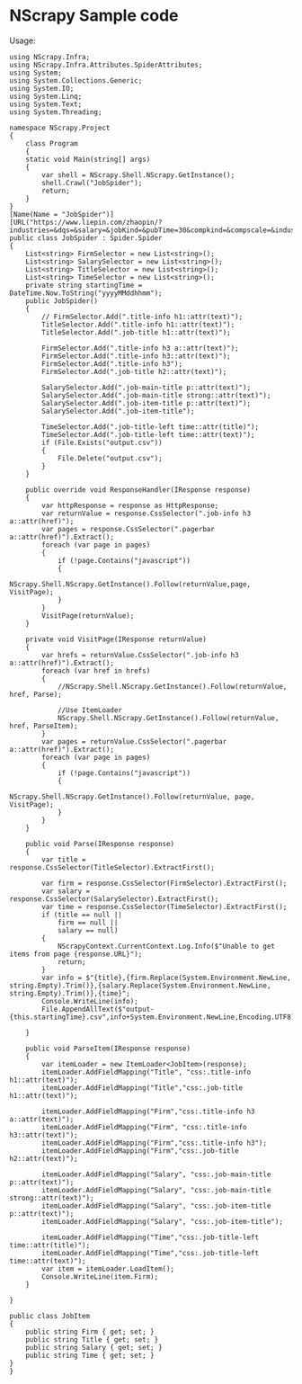 # NScrapy Sample code
Usage:

    using NScrapy.Infra;
    using NScrapy.Infra.Attributes.SpiderAttributes;
    using System;
    using System.Collections.Generic;
    using System.IO;
    using System.Linq;
    using System.Text;
    using System.Threading;

    namespace NScrapy.Project
    {
        class Program
        {
        static void Main(string[] args)
        {
            var shell = NScrapy.Shell.NScrapy.GetInstance();           
            shell.Crawl("JobSpider");
            return;
        }
    }
    [Name(Name = "JobSpider")]
    [URL("https://www.liepin.com/zhaopin/?industries=&dqs=&salary=&jobKind=&pubTime=30&compkind=&compscale=&industryType=&searchType=1&clean_condition=&isAnalysis=&init=1&sortFlag=15&flushckid=0&fromSearchBtn=1&headckid=bb314f611fde073c&d_headId=4b294eff4ad202db83d4ed085fcbf94b&d_ckId=01fb643c53d14dd44d7991e27c98c51b&d_sfrom=search_prime&d_curPage=0&d_pageSize=40&siTag=k_cloHQj_hyIn0SLM9IfRg~UoKQA1_uiNxxEb8RglVcHg&key=php")]
    public class JobSpider : Spider.Spider
    {
        List<string> FirmSelector = new List<string>();
        List<string> SalarySelector = new List<string>();
        List<string> TitleSelector = new List<string>();
        List<string> TimeSelector = new List<string>();
        private string startingTime = DateTime.Now.ToString("yyyyMMddhhmm");
        public JobSpider()
        {
            // FirmSelector.Add(".title-info h1::attr(text)");
            TitleSelector.Add(".title-info h1::attr(text)");
            TitleSelector.Add(".job-title h1::attr(text)");

            FirmSelector.Add(".title-info h3 a::attr(text)");
            FirmSelector.Add(".title-info h3::attr(text)");
            FirmSelector.Add(".title-info h3");
            FirmSelector.Add(".job-title h2::attr(text)");

            SalarySelector.Add(".job-main-title p::attr(text)");
            SalarySelector.Add(".job-main-title strong::attr(text)");
            SalarySelector.Add(".job-item-title p::attr(text)");
            SalarySelector.Add(".job-item-title");

            TimeSelector.Add(".job-title-left time::attr(title)");
            TimeSelector.Add(".job-title-left time::attr(text)");
            if (File.Exists("output.csv"))
            {
                File.Delete("output.csv");
            }
        }

        public override void ResponseHandler(IResponse response)
        {
            var httpResponse = response as HttpResponse;
            var returnValue = response.CssSelector(".job-info h3 a::attr(href)");            
            var pages = response.CssSelector(".pagerbar a::attr(href)").Extract();
            foreach (var page in pages)
            {
                if (!page.Contains("javascript"))
                {
                    NScrapy.Shell.NScrapy.GetInstance().Follow(returnValue,page, VisitPage);
                }
            }
            VisitPage(returnValue);
        }

        private void VisitPage(IResponse returnValue)
        {
            var hrefs = returnValue.CssSelector(".job-info h3 a::attr(href)").Extract();
            foreach (var href in hrefs)
            {
                //NScrapy.Shell.NScrapy.GetInstance().Follow(returnValue, href, Parse);
                
                //Use ItemLoader
                NScrapy.Shell.NScrapy.GetInstance().Follow(returnValue, href, ParseItem);
            }
            var pages = returnValue.CssSelector(".pagerbar a::attr(href)").Extract();
            foreach (var page in pages)
            {
                if (!page.Contains("javascript"))
                {
                    NScrapy.Shell.NScrapy.GetInstance().Follow(returnValue, page, VisitPage);
                }
            }
        }

        public void Parse(IResponse response)
        {            
            var title = response.CssSelector(TitleSelector).ExtractFirst();    
            
            var firm = response.CssSelector(FirmSelector).ExtractFirst();
            var salary = response.CssSelector(SalarySelector).ExtractFirst();
            var time = response.CssSelector(TimeSelector).ExtractFirst();
            if (title == null ||
                firm == null ||
                salary == null)
            {
                NScrapyContext.CurrentContext.Log.Info($"Unable to get items from page {response.URL}");
                return;
            }
            var info = $"{title},{firm.Replace(System.Environment.NewLine, string.Empty).Trim()},{salary.Replace(System.Environment.NewLine, string.Empty).Trim()},{time}";
            Console.WriteLine(info);
            File.AppendAllText($"output-{this.startingTime}.csv",info+System.Environment.NewLine,Encoding.UTF8);
            
        }

        public void ParseItem(IResponse response)
        {
            var itemLoader = new ItemLoader<JobItem>(response);
            itemLoader.AddFieldMapping("Title", "css:.title-info h1::attr(text)");
            itemLoader.AddFieldMapping("Title","css:.job-title h1::attr(text)");

            itemLoader.AddFieldMapping("Firm","css:.title-info h3 a::attr(text)");
            itemLoader.AddFieldMapping("Firm", "css:.title-info h3::attr(text)");
            itemLoader.AddFieldMapping("Firm","css:.title-info h3");
            itemLoader.AddFieldMapping("Firm","css:.job-title h2::attr(text)");

            itemLoader.AddFieldMapping("Salary", "css:.job-main-title p::attr(text)");
            itemLoader.AddFieldMapping("Salary", "css:.job-main-title strong::attr(text)");
            itemLoader.AddFieldMapping("Salary", "css:.job-item-title p::attr(text)");
            itemLoader.AddFieldMapping("Salary", "css:.job-item-title");

            itemLoader.AddFieldMapping("Time","css:.job-title-left time::attr(title)");
            itemLoader.AddFieldMapping("Time","css:.job-title-left time::attr(text)");
            var item = itemLoader.LoadItem();
            Console.WriteLine(item.Firm);
        }
        
    }

    public class JobItem
    {
        public string Firm { get; set; }
        public string Title { get; set; }
        public string Salary { get; set; }
        public string Time { get; set; }
    }
    }
